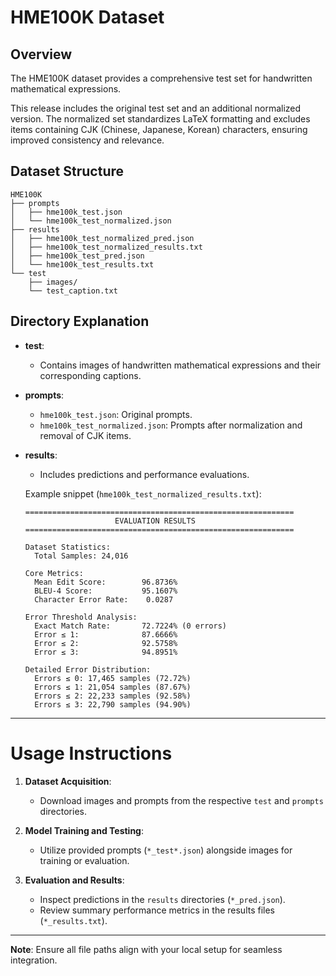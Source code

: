 

# HME100K Dataset

## Overview

The HME100K dataset provides a comprehensive test set for handwritten mathematical expressions. 


This release includes the original test set and an additional normalized version. The normalized set standardizes LaTeX formatting and excludes items containing CJK (Chinese, Japanese, Korean) characters, ensuring improved consistency and relevance.
## Dataset Structure

```text
HME100K
├── prompts
│   ├── hme100k_test.json
│   └── hme100k_test_normalized.json
├── results
│   ├── hme100k_test_normalized_pred.json
│   ├── hme100k_test_normalized_results.txt
│   ├── hme100k_test_pred.json
│   └── hme100k_test_results.txt
└── test
    ├── images/
    └── test_caption.txt
```

## Directory Explanation

* **test**:

  * Contains images of handwritten mathematical expressions and their corresponding captions.

* **prompts**:

  * `hme100k_test.json`: Original prompts.
  * `hme100k_test_normalized.json`: Prompts after normalization and removal of CJK items.

* **results**:

  * Includes predictions and performance evaluations.

  Example snippet (`hme100k_test_normalized_results.txt`):

  ```text
  ============================================================
                      EVALUATION RESULTS
  ============================================================

  Dataset Statistics:
    Total Samples: 24,016

  Core Metrics:
    Mean Edit Score:        96.8736%
    BLEU-4 Score:           95.1607%
    Character Error Rate:    0.0287

  Error Threshold Analysis:
    Exact Match Rate:       72.7224% (0 errors)
    Error ≤ 1:              87.6666%
    Error ≤ 2:              92.5758%
    Error ≤ 3:              94.8951%

  Detailed Error Distribution:
    Errors ≤ 0: 17,465 samples (72.72%)
    Errors ≤ 1: 21,054 samples (87.67%)
    Errors ≤ 2: 22,233 samples (92.58%)
    Errors ≤ 3: 22,790 samples (94.90%)
  ```

---

# Usage Instructions

1. **Dataset Acquisition**:

   * Download images and prompts from the respective `test` and `prompts` directories.

2. **Model Training and Testing**:

   * Utilize provided prompts (`*_test*.json`) alongside images for training or evaluation.

3. **Evaluation and Results**:

   * Inspect predictions in the `results` directories (`*_pred.json`).
   * Review summary performance metrics in the results files (`*_results.txt`).

---

**Note**: Ensure all file paths align with your local setup for seamless integration.
